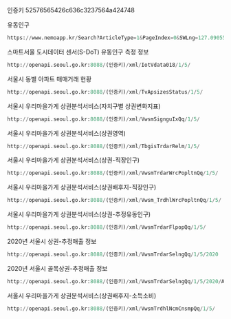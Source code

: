 인증키
52576565426c636c3237564a424748

유동인구
```py
https://www.nemoapp.kr/Search?ArticleType=1&PageIndex=0&SWLng=127.09055901182849&SWLat=37.50675775682407&NELng=127.11953113127778&NELat=37.51840900068673&Zoom=17&mode=1&category=1&list=true&articleId=&dataType=
```

스마트서울 도시데이터 센서(S-DoT) 유동인구 측정 정보
```py
http://openapi.seoul.go.kr:8088/(인증키)/xml/IotVdata018/1/5/
```

서울시 동별 아파트 매매거래 현황
```py
http://openapi.seoul.go.kr:8088/(인증키)/xml/TvApsizesStatus/1/5/
```

서울시 우리마을가게 상권분석서비스(자치구별 상권변화지표)
```py
http://openapi.seoul.go.kr:8088/(인증키)/xml/VwsmSignguIxQq/1/5/
```

서울시 우리마을가게 상권분석서비스(상권영역)
```py
http://openapi.seoul.go.kr:8088/(인증키)/xml/TbgisTrdarRelm/1/5/
```

서울시 우리마을가게 상권분석서비스(상권-직장인구)
```py
http://openapi.seoul.go.kr:8088/(인증키)/xml/VwsmTrdarWrcPopltnQq/1/5/
```

서울시 우리마을가게 상권분석서비스(상권배후지-직장인구)
```py
http://openapi.seoul.go.kr:8088/(인증키)/xml/Vwsm_TrdhlWrcPopltnQq/1/5/
```

서울시 우리마을가게 상권분석서비스(상권-추정유동인구)
```py
http://openapi.seoul.go.kr:8088/(인증키)/xml/VwsmTrdarFlpopQq/1/5/
```

2020년 서울시 상권-추정매출 정보
```py
http://openapi.seoul.go.kr:8088/(인증키)/xml/VwsmTrdarSelngQq/1/5/2020
```

2020년 서울시 골목상권-추정매출 정보
```py
http://openapi.seoul.go.kr:8088/(인증키)/xml/VwsmTrdarSelngQq/1/5/2020/A
```

서울시 우리마을가게 상권분석서비스(상권배후지-소득소비)
```py
http://openapi.seoul.go.kr:8088/(인증키)/xml/VwsmTrdhlNcmCnsmpQq/1/5/
```


